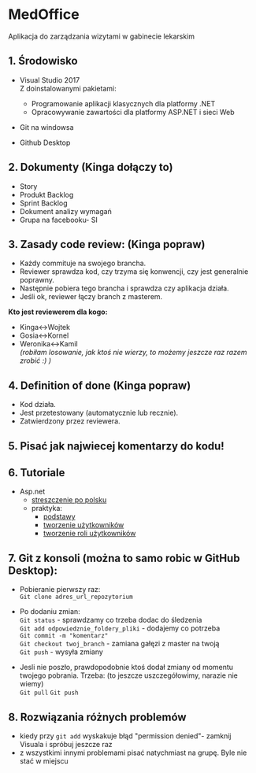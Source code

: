 # MedOffice
Aplikacja do zarządzania wizytami w gabinecie lekarskim

## 1. Środowisko
- Visual Studio 2017<br/>
  Z doinstalowanymi pakietami: 
  - Programowanie aplikacji klasycznych dla platformy .NET
  - Opracowywanie zawartości dla platformy ASP.NET i sieci Web

- Git na windowsa
- Github Desktop

## 2. Dokumenty (Kinga dołączy to)
- Story
- Produkt Backlog
- Sprint Backlog
- Dokument analizy wymagań
- Grupa na facebooku- SI

## 3. Zasady code review: (Kinga popraw)
- Każdy commituje na swojego brancha.
- Reviewer sprawdza kod, czy trzyma się konwencji, czy jest generalnie poprawny.
- Następnie pobiera tego brancha i sprawdza czy aplikacja działa.
- Jeśli ok, reviewer łączy branch z masterem.

**Kto jest reviewerem dla kogo:**<br/>
- Kinga<->Wojtek
- Gosia<->Kornel
- Weronika<->Kamil<br/>
*(robiłam losowanie, jak ktoś nie wierzy, to możemy jeszcze raz razem zrobić :) )*

## 4. Definition of done (Kinga popraw)
- Kod działa.
- Jest przetestowany (automatycznie lub recznie).
- Zatwierdzony przez reviewera.

## 5. Pisać jak najwiecej komentarzy do kodu!

## 6. Tutoriale
- Asp.net
  - [streszczenie po polsku](http://kurs.aspnetmvc.pl/MVC/)
  - praktyka:
    - [podstawy](https://docs.microsoft.com/en-us/aspnet/mvc/overview/getting-started/introduction/index)
    - [tworzenie użytkowników](https://docs.microsoft.com/en-us/aspnet/mvc/overview/security/create-an-aspnet-mvc-5-web-app-with-email-confirmation-and-password-reset)
    - [tworzenie roli użytkowników](https://code.msdn.microsoft.com/ASPNET-MVC-5-Security-And-44cbdb97)


## 7. Git z konsoli (można to samo robic w GitHub Desktop):

- Pobieranie pierwszy raz:<br/>
`Git clone adres_url_repozytorium`

- Po dodaniu zmian:<br/>
`Git status` - sprawdzamy co trzeba dodac do śledzenia<br/>
`Git add odpowiedznie_foldery_pliki` - dodajemy co potrzeba<br/>
`Git commit -m "komentarz"`<br/>
`Git checkout twoj_branch` - zamiana gałęzi z master na twoją<br/>
`Git push` - wysyła zmiany<br/>

- Jesli nie poszło, prawdopodobnie ktoś dodał zmiany od momentu twojego pobrania. Trzeba: (to jeszcze uszczegółowimy, narazie nie wiemy)<br/>
`Git pull`
`Git push`

## 8. Rozwiązania różnych problemów
- kiedy przy `git add` wyskakuje błąd "permission denied"- zamknij Visuala i spróbuj jeszcze raz
- z wszystkimi innymi problemami pisać natychmiast na grupę. Byle nie stać w miejscu
